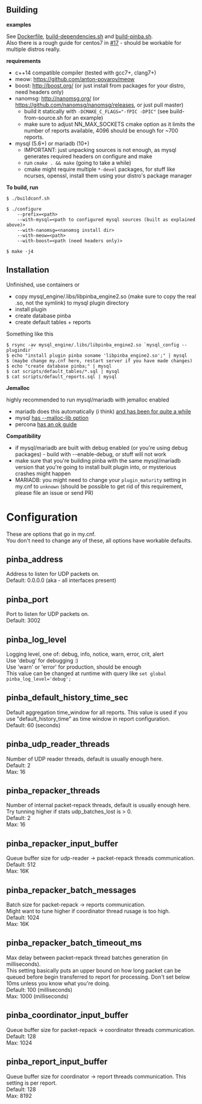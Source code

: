 Building
--------

**examples**

See [Dockerfile](../Dockerfile), [build-dependencies.sh](../docker/build-dependencies.sh) and [build-pinba.sh](../docker/build-pinba.sh).<br/>
Also there is a rough guide for centos7 in [#17](https://github.com/badoo/pinba2/issues/17) - should be workable for multiple distros really.

**requirements**

- c++14 compatible compiler (tested with gcc7+, clang7+)
- meow: https://github.com/anton-povarov/meow
- boost: http://boost.org/ (or just install from packages for your distro, need headers only)
- nanomsg: http://nanomsg.org/ (or https://github.com/nanomsg/nanomsg/releases, or just pull master)
	- build it statically with `-DCMAKE_C_FLAGS="-fPIC -DPIC"` (see build-from-source.sh for an example)
	- make sure to adjust NN_MAX_SOCKETS cmake option as it limits the number of reports available, 4096 should be enough for ~700 reports.
- mysql (5.6+) or mariadb (10+)
	- IMPORTANT: just unpacking sources is not enough, as mysql generates required headers on configure and make
	- run `cmake . && make` (going to take a while)
	- cmake might require multiple `*-devel` packages, for stuff like ncurses, openssl, install them using your distro's package manager

**To build, run**

    $ ./buildconf.sh

    $ ./configure
        --prefix=<path>
        --with-mysql=<path to configured mysql sources (built as explained above)>
        --with-nanomsg=<nanomsg install dir>
        --with-meow=<path>
        --with-boost=<path (need headers only)>

    $ make -j4


Installation
------------
Unfinished, use containers or

- copy mysql_engine/.libs/libpinba_engine2.so (make sure to copy the real .so, not the symlink) to mysql plugin directory
- install plugin
- create database pinba
- create default tables + reports

Something like this

	$ rsync -av mysql_engine/.libs/libpinba_engine2.so `mysql_config --plugindir`
	$ echo "install plugin pinba soname 'libpinba_engine2.so';" | mysql
	$ (maybe change my.cnf here, restart server if you have made changes)
	$ echo "create database pinba;" | mysql
	$ cat scripts/default_tables/*.sql | mysql
	$ cat scripts/default_reports.sql | mysql

**Jemalloc**

highly recommended to run mysql/mariadb with jemalloc enabled

- mariadb does this automatically (i think) [and has been for quite a while](https://mariadb.org/mariadb-5-5-33-now-available/)
- mysql [has \-\-malloc-lib option](https://dev.mysql.com/doc/refman/5.7/en/mysqld-safe.html#option_mysqld_safe_malloc-lib)
- percona [has an ok guide](https://www.percona.com/blog/2017/01/03/enabling-and-disabling-jemalloc-on-percona-server/)


**Compatibility**

- if mysql/mariadb are built with debug enabled (or you're using debug packages) - build with \-\-enable-debug, or stuff will not work
- make sure that you're building pinba with the same mysql/mariadb version that you're going to install built plugin into, or mysterious crashes might happen
- MARIADB: you might need to change your `plugin_maturity` setting in my.cnf to `unknown` (should be possible to get rid of this requirement, please file an issue or send PR)

Configuration
=============

These are options that go in my.cnf.<br>
You don't need to change any of these, all options have workable defaults.

## pinba_address

Address to listen for UDP packets on.<br>
Default: 0.0.0.0 (aka - all interfaces present)

## pinba_port
Port to listen for UDP packets on.<br>
Default: 3002

## pinba_log_level
Logging level, one of: debug, info, notice, warn, error, crit, alert<br>
Use 'debug' for debugging :)<br>
Use 'warn' or 'error' for production, should be enough <br>
This value can be changed at runtime with query like `set global pinba_log_level='debug';`

## pinba_default_history_time_sec
Default aggregation time_window for all reports. This value is used if you use "default_history_time" as time window in report configuration.<br>
Default: 60 (seconds)

## pinba_udp_reader_threads
Number of UDP reader threads, default is usually enough here.<br>
Default: 2<br>
Max: 16

## pinba_repacker_threads
Number of internal packet-repack threads, default is usually enough here.<br>
Try tunning higher if stats udp_batches_lost is > 0.<br>
Default: 2<br>
Max: 16

## pinba_repacker_input_buffer
Queue buffer size for udp-reader -> packet-repack threads communication.<br>
Default: 512<br>
Max: 16K

## pinba_repacker_batch_messages
Batch size for packet-repack -> reports communication.<br>
Might want to tune higher if coordinator thread rusage is too high.<br>
Default: 1024<br>
Max: 16K

## pinba_repacker_batch_timeout_ms
Max delay between packet-repack thread batches generation (in milliseconds).<br>
This setting basically puts an upper bound on how long packet can be queued before begin transferred to report for processing. Don't set below 10ms unless you know what you're doing.<br>
Default: 100 (milliseconds)<br>
Max: 1000 (milliseconds)

## pinba_coordinator_input_buffer
Queue buffer size for packet-repack -> coordinator threads communication.<br>
Default: 128<br>
Max: 1024

## pinba_report_input_buffer
Queue buffer size for coordinator -> report threads communication. This setting is per report.<br>
Default: 128<br>
Max: 8192
